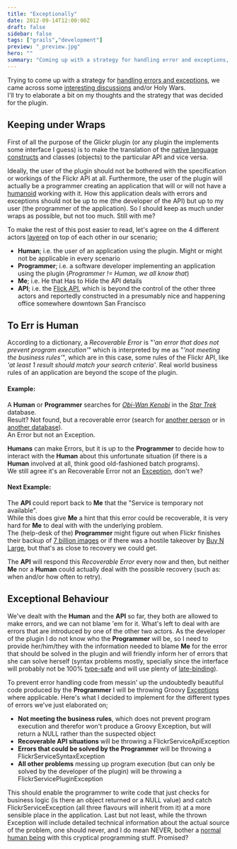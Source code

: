 ```yaml
---
title: "Exceptionally"
date: 2012-09-14T12:00:00Z
draft: false
sidebar: false
tags: ["grails","development"]
preview: "_preview.jpg"
hero: ""
summary: "Coming up with a strategy for handling error and exceptions, while separating Programmers from Humans."
---
```


Trying to come up with a strategy for [handling errors and exceptions](http://mrhaki.blogspot.nl/2009/09/groovy-goodness-exception-handling.html), we came across some [interesting discussions](http://forum.springsource.org/showthread.php?68285-Service-Layer-Exceptions) and/or Holy Wars.  
I'll try to elaborate a bit on my thoughts and the strategy that was decided for the plugin. 

## Keeping under Wraps
First of all the purpose of the Glickr plugin (or any plugin the implements some interface I guess) is to make the translation of the [native language constructs](http://groovy.codehaus.org/Scripts+and+Classes) and classes (objects) to the particular API and vice versa.

Ideally, the user of the plugin should not be bothered with the specification or workings of the Flickr API at all. Furthermore, the user of the plugin will actually be a programmer creating an application that will or will not have a [humanoid](http://en.wikipedia.org/wiki/Humanoid) working with it. How this application deals with errors and exceptions should not be up to me (the developer of the API) but up to my user (the programmer of the application).
So I should keep as much under wraps as possible, but not too much. Still with me? 

To make the rest of this post easier to read, let's agree on the 4 different actors [layered](https://3.bp.blogspot.com/-R554d4PYmKI/T9cLHkCrhmI/AAAAAAAAFNM/oTWUY1g-nHQ/s1600/Stack+Of+People+And+Chairs.jpg) on top of each other in our scenario; 
- **Human**; i.e. the user of an application using the plugin. Might or might not be applicable in every scenario
- **Programmer**; i.e. a software developer implementing an application using the plugin (_Programmer != Human, we all know that_)
- **Me**; i.e. He that Has to Hide the API details
- **API**; i.e. the [Flick API](http://www.flickr.com/services/api/), which is beyond the control of the other three actors and reportedly constructed in a presumably nice and happening office somewhere downtown San Francisco

## To Err is Human
According to a dictionary, a _Recoverable Error_ is "_'an error that does not prevent program execution'_" which is interpreted by me as "_'not meeting the business rules'_", which are in this case, some rules of the Flickr API, like _'at least 1 result should match your search criteria'_.
Real world business rules of an application are beyond the scope of the plugin.

#### Example:
A **Human** or **Programmer** searches for _[Obi-Wan Kenobi](http://en.wikipedia.org/wiki/Obi-Wan_Kenobi)_ in the _[Star Trek](http://en.wikipedia.org/wiki/Star_Trek)_ database.  
Result? Not found, but a recoverable error (search for [another person](http://en.wikipedia.org/wiki/Spock) or in [another database](http://en.wikipedia.org/wiki/Star_Wars)).  
An Error but not an Exception.

**Humans** can make Errors, but it is up to the **Programmer** to decide how to interact with the **Human** about this unfortunate situation (if there is a **Human** involved at all, think good old-fashioned batch programs).  
We still agree it's an Recoverable Error not an [Exception](http://groovy.codehaus.org/JN3035-Exceptions), don't we?

#### Next Example:
The **API** could report back to **Me** that the "Service is temporary not available".  
While this does give **Me** a hint that this error could be recoverable, it is very hard for **Me** to deal with with the underlying problem.  
The (help-desk of the) **Programmer** might figure out when Flickr finishes their backup of [7 billion images](http://blog.flickr.net/en/2012/04/25/say-hello-to-the-new-flickr-uploadr/) or if there was a hostile takeover by [Buy N Large](http://pixar.wikia.com/Buy_N_Large), but that's as close to recovery we could get.

The **API** will respond this _Recoverable Error_ every now and then, but neither **Me** nor a **Human** could actually deal with the possible recovery (such as: when and/or how often to retry). 

## Exceptional Behaviour
We've dealt with the **Human** and the **API** so far, they both are allowed to make errors, and we can not blame 'em for it. What's left to deal with are errors that are introduced by one of the other two actors.
As the developer of the plugin I do not know who the **Programmer** will be, so I need to provide her/him/they with the information needed to blame **Me** for the error that should be solved in the plugin and will friendly inform her of errors that she can solve herself (syntax problems mostly, specially since the interface will probably not be 100% [type-safe](http://en.wikipedia.org/wiki/Type_safety) and will use plenty of [late-binding](http://en.wikipedia.org/wiki/Late_binding)). 

To prevent error handling code from messin' up the undoubtedly beautiful code produced by the **Programmer** I will be throwing Groovy [Exceptions](http://en.wikipedia.org/wiki/Exception_handling) where applicable. Here's what I decided to implement for the different types of errors we've just elaborated on; 
- **Not meeting the business rules**, which does not prevent program execution and therefor won't produce a Groovy Exception, but will return a NULL rather than the suspected object
- **Recoverable API situations** will be throwing a FlickrServiceApiException
- **Errors that could be solved by the Programmer** will be throwing a FlickrServiceSyntaxException
- **All other problems** messing up program execution (but can only be solved by the developer of the plugin) will be throwing a FlickrServicePluginException

This should enable the programmer to write code that just checks for business logic (is there an object returned or a NULL value) and catch FlickrServiceException (all three flavours will inherit from it) at a more sensible place in the application. Last but not least, while the thrown Exception will include detailed technical information about the actual source of the problem, one should never, and I do mean NEVER, bother a [normal human being](http://www.joelonsoftware.com/uibook/chapters/fog0000000062.html) with this cryptical programming stuff. Promised?